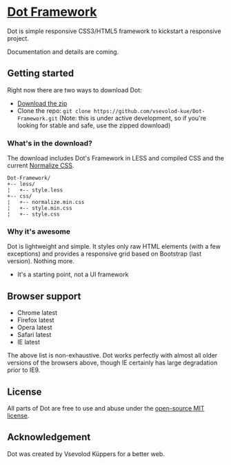# [Dot Framework](https://github.com/che3z/Dot-Framework)
Dot is simple responsive CSS3/HTML5 framework to kickstart a responsive project.

Documentation and details are coming.

## Getting started

Right now there are two ways to download Dot:
- [Download the zip](https://github.com/vsevolod-kue/Dot-Framework/archive/master.zip)
- Clone the repo: `git clone https://github.com/vsevolod-kue/Dot-Framework.git` (Note: this is under active development, so if you're looking for stable and safe, use the zipped download)


### What's in the download?

The download includes Dot's Framework in LESS and compiled CSS and the current [Normalize CSS](https://necolas.github.io/normalize.css/).

```
Dot-Framework/
+-- less/
¦   +-- style.less
+-- css/
¦   +-- normalize.min.css
¦   +-- style.min.css
¦   +-- style.css

```

### Why it's awesome

Dot is lightweight and simple. It styles only raw HTML elements (with a few exceptions) and provides a responsive grid based on Bootstrap (last version). Nothing more.
- It's a starting point, not a UI framework


## Browser support

- Chrome latest
- Firefox latest
- Opera latest
- Safari latest
- IE latest

The above list is non-exhaustive. Dot works perfectly with almost all older versions of the browsers above, though IE certainly has large degradation prior to IE9.


## License

All parts of Dot are free to use and abuse under the [open-source MIT license](https://github.com/vsevolod-kue/Dot-Framework/blob/master/LICENSE.md).


## Acknowledgement

Dot was created by Vsevolod Küppers for a better web.
